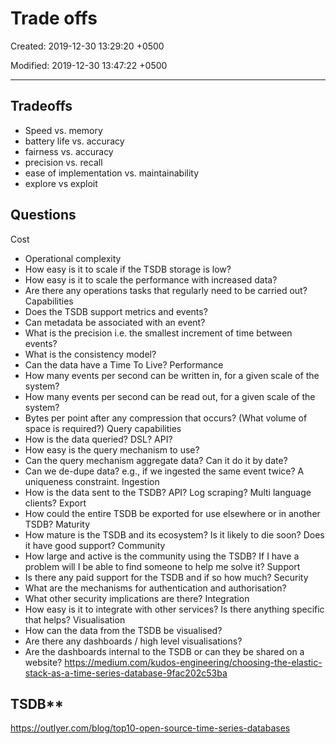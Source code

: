 # Trade offs

Created: 2019-12-30 13:29:20 +0500

Modified: 2019-12-30 13:47:22 +0500

---

## Tradeoffs

- Speed vs. memory
- battery life vs. accuracy
- fairness vs. accuracy
- precision vs. recall
- ease of implementation vs. maintainability
- explore vs exploit

## Questions

Cost

- Operational complexity
- How easy is it to scale if the TSDB storage is low?
- How easy is it to scale the performance with increased data?
- Are there any operations tasks that regularly need to be carried out?
Capabilities
- Does the TSDB support metrics and events?
- Can metadata be associated with an event?
- What is the precision i.e. the smallest increment of time between events?
- What is the consistency model?
- Can the data have a Time To Live?
Performance
- How many events per second can be written in, for a given scale of the system?
- How many events per second can be read out, for a given scale of the system?
- Bytes per point after any compression that occurs? (What volume of space is required?)
Query capabilities
- How is the data queried? DSL? API?
- How easy is the query mechanism to use?
- Can the query mechanism aggregate data? Can it do it by date?
- Can we de-dupe data? e.g., if we ingested the same event twice? A uniqueness constraint.
Ingestion
- How is the data sent to the TSDB? API? Log scraping? Multi language clients?
Export
- How could the entire TSDB be exported for use elsewhere or in another TSDB?
Maturity
- How mature is the TSDB and its ecosystem? Is it likely to die soon? Does it have good support?
Community
- How large and active is the community using the TSDB? If I have a problem will I be able to find someone to help me solve it?
Support
- Is there any paid support for the TSDB and if so how much?
Security
- What are the mechanisms for authentication and authorisation?
- What other security implications are there?
Integration
- How easy is it to integrate with other services? Is there anything specific that helps?
Visualisation
- How can the data from the TSDB be visualised?
- Are there any dashboards / high level visualisations?
- Are the dashboards internal to the TSDB or can they be shared on a website?
<https://medium.com/kudos-engineering/choosing-the-elastic-stack-as-a-time-series-database-9fac202c53ba>

## TSDB**

<https://outlyer.com/blog/top10-open-source-time-series-databases>

